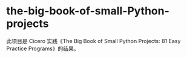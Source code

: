 # the-big-book-of-small-Python-projects

此项目是 Cicero 实践《The Big Book of Small Python Projects: 81 Easy Practice Programs》的结果。

